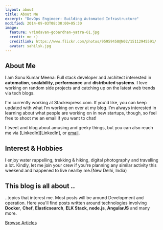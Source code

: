```yaml
---
layout: about
title: About Me
excerpt: "DevOps Engineer: Building Automated Infrastructure"
modified: 2014-09-03T08:30:00+05:30
image:
  feature: vrindavan-gobardhan-yatra-01.jpg
  credit: me :)
  creditlink: https://www.flickr.com/photos/95959458@N02/15112945591/
  avatar: sahilsk.jpg
---
```


## About Me
I am Sonu Kumar Meena: Full stack developer and architect interested in **automation**, **scalability**, **performance** and **distributed systems**.
I love working on random side projects and catching up on the latest web trends via tech blogs.

I'm currently working at Stackexpress.com. If you'd like, you can keep updated with what I'm working on over at my blog. I'm always interested in learning about what people are working on in new startups, though, so feel free to shoot me an email if you want to chat!

I tweet and blog about amusing and geeky things, but you can also reach me via [LinkedIn][LinkedIn], or <a href="mailto:sonukr666@gmail.com">email</a>.

## Interest & Hobbies
I enjoy water rappelling, trekking & hiking, digital photography and travelling a lot.
Kindly, let me join your crew if you're planning any similar activity this weekend and happened to live nearby me.(New Delhi, India)

## This blog is all about ..
..topics that interest me. Most posts will be around Development and operation. Here you'll find posts written around technologies involving **Docker**, **Chef**, **Elasticsearch**, **ELK Stack**, **node.js**, **AngularJS** and many more.

<a markdown="0" href="{{ site.url }}/articles" class="btn"> Browse Articles </a>

[^1]: Example: *domain.com/category-name/post-title*
[LinkedIn]: http://in.linkedin.com/in/sahilsk
